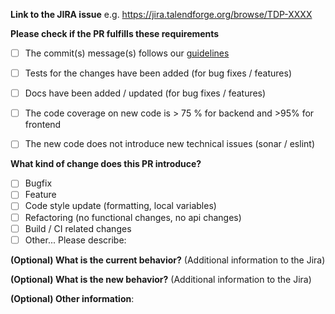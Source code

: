 **Link to the JIRA issue**
e.g. https://jira.talendforge.org/browse/TDP-XXXX

**Please check if the PR fulfills these requirements**

- [ ] The commit(s) message(s) follows our [guidelines](https://github.com/talend/tools/blob/master/tools-root-github/CONTRIBUTING.md#commit-message-format)
- [ ] Tests for the changes have been added (for bug fixes / features)
- [ ] Docs have been added / updated (for bug fixes / features)
- [ ] The code coverage on new code is > 75 % for backend and >95% for frontend
- [ ] The new code does not introduce new technical issues (sonar / eslint)


**What kind of change does this PR introduce?**

- [ ] Bugfix
- [ ] Feature
- [ ] Code style update (formatting, local variables)
- [ ] Refactoring (no functional changes, no api changes)
- [ ] Build / CI related changes
- [ ] Other... Please describe:

**(Optional) What is the current behavior?**
(Additional information to the Jira)


**(Optional) What is the new behavior?**
(Additional information to the Jira)


**(Optional) Other information**:
